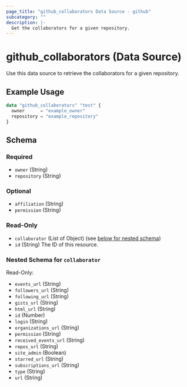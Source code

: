 ```yaml
---
page_title: "github_collaborators Data Source - github"
subcategory: ""
description: |-
  Get the collaborators for a given repository.
---
```


# github_collaborators (Data Source)

Use this data source to retrieve the collaborators for a given repository.

## Example Usage

```terraform
data "github_collaborators" "test" {
  owner      = "example_owner"
  repository = "example_repository"
}
```

<!-- schema generated by tfplugindocs -->
## Schema

### Required

- `owner` (String)
- `repository` (String)

### Optional

- `affiliation` (String)
- `permission` (String)

### Read-Only

- `collaborator` (List of Object) (see [below for nested schema](#nestedatt--collaborator))
- `id` (String) The ID of this resource.

<a id="nestedatt--collaborator"></a>
### Nested Schema for `collaborator`

Read-Only:

- `events_url` (String)
- `followers_url` (String)
- `following_url` (String)
- `gists_url` (String)
- `html_url` (String)
- `id` (Number)
- `login` (String)
- `organizations_url` (String)
- `permission` (String)
- `received_events_url` (String)
- `repos_url` (String)
- `site_admin` (Boolean)
- `starred_url` (String)
- `subscriptions_url` (String)
- `type` (String)
- `url` (String)
